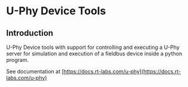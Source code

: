 # U-Phy Device Tools

## Introduction

U-Phy Device tools with support for controlling and executing a U-Phy server for simulation and execution of a fieldbus device inside a python program.

See documentation at [https://docs.rt-labs.com/u-phy](https://docs.rt-labs.com/u-phy)
